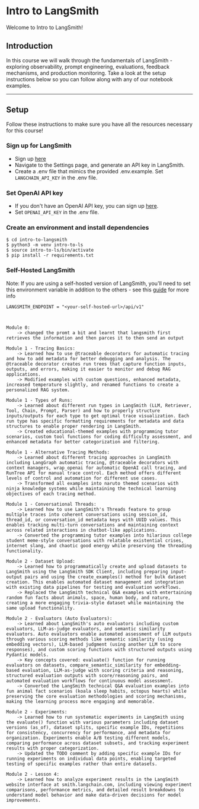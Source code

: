 # Intro to LangSmith

Welcome to Intro to LangSmith!

## Introduction
In this course we will walk through the fundamentals of LangSmith - exploring observability, prompt engineering, evaluations, feedback mechanisms, and production monitoring. Take a look at the setup instructions below so you can follow along with any of our notebook examples.

---

## Setup
Follow these instructions to make sure you have all the resources necessary for this course!

### Sign up for LangSmith
* Sign up [here](https://smith.langchain.com/) 
* Navigate to the Settings page, and generate an API key in LangSmith.
* Create a .env file that mimics the provided .env.example. Set `LANGCHAIN_API_KEY` in the .env file.

### Set OpenAI API key
* If you don't have an OpenAI API key, you can sign up [here](https://openai.com/index/openai-api/).
* Set `OPENAI_API_KEY` in the .env file.

### Create an environment and install dependencies
```
$ cd intro-to-langsmith
$ python3 -m venv intro-to-ls
$ source intro-to-ls/bin/activate
$ pip install -r requirements.txt
```

### Self-Hosted LangSmith
Note: If you are using a self-hosted version of LangSmith, you'll need to set this environment variable in addition to the others - see this [guide](https://docs.smith.langchain.com/self_hosting/usage) for more info
```
LANGSMITH_ENDPOINT = "<your-self-hosted-url>/api/v1"



Module 0:
    -> changed the promt a bit and learnt that langsmith first retrieves the information and then parces it to then send an output

Module 1 - Tracing Basics:
    -> Learned how to use @traceable decorators for automatic tracing and how to add metadata for better debugging and analysis. The @traceable decorator creates run trees that capture function inputs, outputs, and errors, making it easier to monitor and debug RAG applications.
    -> Modified examples with custom questions, enhanced metadata, increased temperature slightly, and renamed functions to create a personalized RAG system.

Module 1 - Types of Runs:
    -> Learned about different run types in LangSmith (LLM, Retriever, Tool, Chain, Prompt, Parser) and how to properly structure inputs/outputs for each type to get optimal trace visualization. Each run type has specific formatting requirements for metadata and data structures to enable proper rendering in LangSmith.
    -> Created educational-themed examples with programming tutor scenarios, custom tool functions for coding difficulty assessment, and enhanced metadata for better categorization and filtering.

Module 1 - Alternative Tracing Methods:
    -> Learned about different tracing approaches in LangSmith including LangGraph automatic tracing, @traceable decorators with context managers, wrap_openai for automatic OpenAI call tracing, and RunTree API for manual trace control. Each method offers different levels of control and automation for different use cases.
    -> Transformed all examples into naruto themed scenarios with ninja knowledge systems while maintaining the technical learning objectives of each tracing method.

Module 1 - Conversational Threads:
    -> Learned how to use LangSmith's Threads feature to group multiple traces into coherent conversations using session_id, thread_id, or conversation_id metadata keys with UUID values. This enables tracking multi-turn conversations and maintaining context across related interactions in chatbot-like applications.
    -> Converted the programming tutor examples into hilarious college student meme-style conversations with relatable existential crises, internet slang, and chaotic good energy while preserving the threading functionality.

Module 2 - Dataset Upload:
    -> Learned how to programmatically create and upload datasets to LangSmith using the LangSmith SDK Client, including preparing input-output pairs and using the create_examples() method for bulk dataset creation. This enables automated dataset management and integration with existing data pipelines for testing and evaluation workflows.
    -> Replaced the LangSmith technical Q&A examples with entertaining random fun facts about animals, space, human body, and nature, creating a more engaging trivia-style dataset while maintaining the same upload functionality.

Module 2 - Evaluators (Auto Evaluators):
    -> Learned about LangSmith's auto evaluators including custom evaluators, LLM-as-judge evaluators, and semantic similarity evaluators. Auto evaluators enable automated assessment of LLM outputs through various scoring methods like semantic similarity (using embedding vectors), LLM-based judgment (using another LLM to score responses), and custom scoring functions with structured outputs using Pydantic models.
    -> Key concepts covered: evaluate() function for running evaluators on datasets, compare_semantic_similarity for embedding-based evaluation, LLM-as-judge with scoring criteria and reasoning, structured evaluation outputs with score/reasoning pairs, and automated evaluation workflows for continuous model assessment.
    -> Converted the LangSmith technical Q&A evaluation examples into fun animal fact scenarios (koala sleep habits, octopus hearts) while preserving the core evaluation methodologies and scoring mechanisms, making the learning process more engaging and memorable.

Module 2 - Experiments:
    -> Learned how to run systematic experiments in LangSmith using the evaluate() function with various parameters including dataset versions (as_of), dataset splits, specific example IDs, repetitions for consistency, concurrency for performance, and metadata for organization. Experiments enable A/B testing different models, comparing performance across dataset subsets, and tracking experiment results with proper categorization.
    -> Updated the TODO comment by adding specific example IDs for running experiments on individual data points, enabling targeted testing of specific examples rather than entire datasets.

Module 2 - Lesson 4:
    -> Learned how to analyze experiment results in the LangSmith website interface at smith.langchain.com, including viewing experiment comparisons, performance metrics, and detailed result breakdowns to understand model behavior and make data-driven decisions for model improvements.
```
